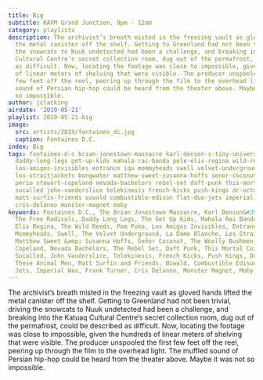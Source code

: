 ```yaml
---
title: Big
subtitle: KAFM Grand Junction, 9pm - 12am
category: playlists
description: The archivist’s breath misted in the freezing vault as gloved hands lifted
  the metal canister off the shelf. Getting to Greenland had not been trivial, driving
  the snowcats to Nuuk undetected had been a challenge, and breaking into the Katuaq
  Cultural Centre’s secret collection room, dug out of the permafrost, could be described
  as difficult. Now, locating the footage was close to impossible, given the hundreds
  of linear meters of shelving that were visible. The producer unspooled the first
  few feet off the reel, peering up through the film to the overhead light. The muffled
  sound of Persian hip-hop could be heard from the theater above. Maybe it was not
  so impossible.
author: jclacking
airdate: '2019-05-21'
playlist: 2019-05-21-big
image:
  src: artists/2019/fontaines_dc.jpg
  caption: Fontaines D.C.
index: Big
tags: fontaines-d-c brian-jonestown-massacre karl-denson-s-tiny-universe free-radicals
  daddy-long-legs get-up-kids mahala-rai-banda pele-elis-regina wild-reeds pom-poko
  los-amigos-invisibles entrance iqu mommyheads swell velvet-underground la-dame-blanche
  los-straitjackets bongwater matthew-sweet-susanna-hoffs senor-coconut woolly-bushmen
  perio stewart-copeland nevada-bachelors rebel-set daft-punk this-mortal-coil white-denim
  socalled john-vanderslice telekinesis french-kicks push-kings dr-octagon these-animal-men
  matt-surfin-friends ozwald combustible-edison flat-duo-jets imperial-wax frank-turner
  cris-delanno monster-magnet moby
keywords: Fontaines D.C., The Brian Jonestown Massacre, Karl Denson&#39;s Tiny Universe,
  The Free Radicals, Daddy Long Legs, The Get Up Kids, Mahala Rai Banda, Pele &amp;
  Elis Regina, The Wild Reeds, Pom Poko, Los Amigos Invisibles, Entrance, IQU, The
  Mommyheads, Swell, The Velvet Underground, La Dame Blanche, Los Straitjackets, Bongwater,
  Matthew Sweet &amp; Susanna Hoffs, Señor Coconut, The Woolly Bushmen, Perio, Stewart
  Copeland, Nevada Bachelors, The Rebel Set, Daft Punk, This Mortal Coil, White Denim,
  Socalled, John Vanderslice, Telekinesis, French Kicks, Push Kings, Dr. Octagon,
  These Animal Men, Matt Surfin and Friends, Øzwald, Combustible Edison, Flat Duo
  Jets, Imperial Wax, Frank Turner, Cris Delanno, Monster Magnet, Moby
---
```

The archivist’s breath misted in the freezing vault as gloved hands lifted the metal canister off the shelf. Getting to Greenland had not been trivial, driving the snowcats to Nuuk undetected had been a challenge, and breaking into the Katuaq Cultural Centre’s secret collection room, dug out of the permafrost, could be described as difficult. Now, locating the footage was close to impossible, given the hundreds of linear meters of shelving that were visible. The producer unspooled the first few feet off the reel, peering up through the film to the overhead light. The muffled sound of Persian hip-hop could be heard from the theater above. Maybe it was not so impossible.
